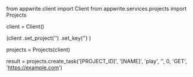 from appwrite.client import Client
from appwrite.services.projects import Projects

client = Client()

(client
  .set_project('')
  .set_key('')
)

projects = Projects(client)

result = projects.create_task('[PROJECT_ID]', '[NAME]', 'play', '', 0, 'GET', 'https://example.com')
